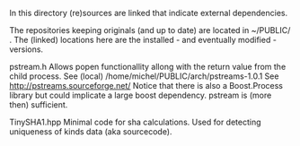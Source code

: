 In this directory (re)sources are linked that indicate external dependencies.

The repositories keeping originals (and up to date) are located in
~/PUBLIC/ . The (linked) locations here are the installed - and
eventually modified - versions.

pstream.h
   Allows popen functionallity allong with the return value from the child process.
   See (local) /home/michel/PUBLIC/arch/pstreams-1.0.1
   See http://pstreams.sourceforge.net/
   Notice that there is also a Boost.Process library but could implicate a large
   boost dependency. pstream is (more then) sufficient.

TinySHA1.hpp
   Minimal code for sha calculations. Used for detecting uniqueness of
   kinds data (aka sourcecode).

